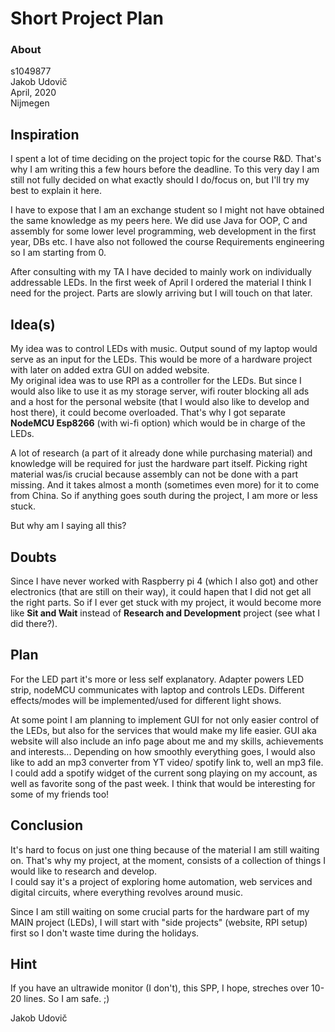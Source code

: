 # Short Project Plan

### About
s1049877  
Jakob Udovič  
April, 2020  
Nijmegen  

## Inspiration

I spent a lot of time deciding on the project topic for the course R&D. That's why I am writing this a few hours before the deadline. To this very day I am still not fully decided on what exactly should I do/focus on, but I'll try my best to explain it here.

I have to expose that I am an exchange student so I might not have obtained the same knowledge as my peers here. We did use Java for OOP, C and assembly for some lower level programming, web development in the first year, DBs etc. I have also not followed the course Requirements engineering so I am starting from 0. 

After consulting with my TA I have decided to mainly work on individually addressable LEDs. In the first week of April I ordered the material I think I need for the project. Parts are slowly arriving but I will touch on that later.

## Idea(s)

My idea was to control LEDs with music. Output sound of my laptop would serve as an input for the LEDs. This would be more of a hardware project with later on added extra GUI on added website.  
My original idea was to use RPI as a controller for the LEDs. But since I would also like to use it as my storage server, wifi router blocking all ads and a host for the personal website (that I would also like to develop and host there), it could become overloaded. That's why I got separate **NodeMCU Esp8266** (with wi-fi option) which would be in charge of the LEDs.

A lot of research (a part of it already done while purchasing material) and knowledge will be required for just the hardware part itself. Picking right material was/is crucial because assembly can not be done with a part missing. And it takes almost a month (sometimes even more) for it to come from China. So if anything goes south during the project, I am more or less stuck.

But why am I saying all this?

## Doubts

Since I have never worked with Raspberry pi 4 (which I also got) and other electronics (that are still on their way), it could hapen that I did not get all the right parts. So if I ever get stuck with my project, it would become more like **Sit and Wait** instead of **Research and Development** project (see what I did there?).

## Plan 

For the LED part it's more or less self explanatory. Adapter powers LED strip, nodeMCU communicates with laptop and controls LEDs. Different effects/modes  will be implemented/used for different light shows.

At some point I am planning to implement GUI for not only easier control of the LEDs, but also for the services that would make my life easier. GUI aka website will also include an info page about me and my skills, achievements and interests... Depending on how smoothly everything goes, I would also like to add an mp3 converter from YT video/ spotify link to, well an mp3 file.  
I could add a spotify widget of the current song playing on my account, as well as favorite song of the past week. I think that would be interesting for some of my friends too! 

## Conclusion

It's hard to focus on just one thing because of the material I am still waiting on. That's why my project, at the moment, consists of a collection of things I would like to research and develop.  
I could say it's a project of exploring home automation, web services and digital circuits, where everything revolves around music.

Since I am still waiting on some crucial parts for the hardware part of my MAIN project (LEDs), I will start with "side projects" (website, RPI setup) first so I don't waste time during the holidays. 

## Hint
If you have an ultrawide monitor (I don't), this SPP, I hope, streches over 10-20 lines. So I am safe. ;)

Jakob Udovič